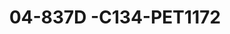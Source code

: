 ---
title: 04-837D -C134-PET1172
image: 04-837D -C134-PET1172.jpg
brand: petrelli
layout: vestito
---